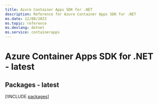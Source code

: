 ```yaml
---
title: Azure Container Apps SDK for .NET
description: Reference for Azure Container Apps SDK for .NET
ms.date: 12/08/2023
ms.topic: reference
ms.devlang: dotnet
ms.service: containerapps
---
```

# Azure Container Apps SDK for .NET - latest
## Packages - latest
[!INCLUDE [packages](container-apps-index.md)]